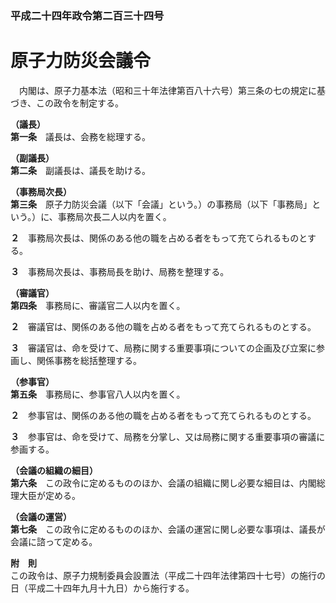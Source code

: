 ### 平成二十四年政令第二百三十四号  
# 原子力防災会議令  
　内閣は、原子力基本法（昭和三十年法律第百八十六号）第三条の七の規定に基づき、この政令を制定する。  
  
**（議長）**  
**第一条**　議長は、会務を総理する。  
  
**（副議長）**  
**第二条**　副議長は、議長を助ける。  
  
**（事務局次長）**  
**第三条**　原子力防災会議（以下「会議」という。）の事務局（以下「事務局」という。）に、事務局次長二人以内を置く。  
  
**２**　事務局次長は、関係のある他の職を占める者をもって充てられるものとする。  
  
**３**　事務局次長は、事務局長を助け、局務を整理する。  
  
**（審議官）**  
**第四条**　事務局に、審議官二人以内を置く。  
  
**２**　審議官は、関係のある他の職を占める者をもって充てられるものとする。  
  
**３**　審議官は、命を受けて、局務に関する重要事項についての企画及び立案に参画し、関係事務を総括整理する。  
  
**（参事官）**  
**第五条**　事務局に、参事官八人以内を置く。  
  
**２**　参事官は、関係のある他の職を占める者をもって充てられるものとする。  
  
**３**　参事官は、命を受けて、局務を分掌し、又は局務に関する重要事項の審議に参画する。  
  
**（会議の組織の細目）**  
**第六条**　この政令に定めるもののほか、会議の組織に関し必要な細目は、内閣総理大臣が定める。  
  
**（会議の運営）**  
**第七条**　この政令に定めるもののほか、会議の運営に関し必要な事項は、議長が会議に諮って定める。  
  
**附　則**  
この政令は、原子力規制委員会設置法（平成二十四年法律第四十七号）の施行の日（平成二十四年九月十九日）から施行する。  
  
